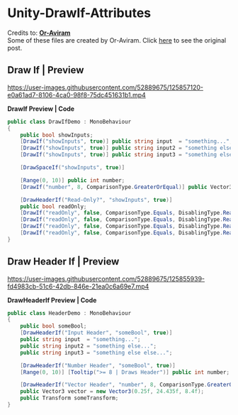 # Unity-DrawIf-Attributes
Credits to: [**Or-Aviram**](https://forum.unity.com/members/or-aviram.1019764/) <br>
Some of these files are created by Or-Aviram. Click [here](https://forum.unity.com/threads/draw-a-field-only-if-a-condition-is-met.448855/) to see the original post.

## Draw If | Preview
https://user-images.githubusercontent.com/52889675/125857120-e0a61ad7-8106-4ca0-98f8-75dc451631b1.mp4

**DrawIf Preview | Code**
```cs
public class DrawIfDemo : MonoBehaviour
{
	public bool showInputs;
	[DrawIf("showInputs", true)] public string input  = "something...";
	[DrawIf("showInputs", true)] public string input2 = "something else...";
	[DrawIf("showInputs", true)] public string input3 = "something else else...";

	[DrawSpaceIf("showInputs", true)]

	[Range(0, 10)] public int number;
	[DrawIf("number", 8, ComparisonType.GreaterOrEqual)] public Vector3 vector = new Vector3(0.25f, 24.435f, 8.4f);

	[DrawHeaderIf("Read-Only?", "showInputs", true)]
	public bool readOnly;
	[DrawIf("readOnly", false, ComparisonType.Equals, DisablingType.ReadOnly)] public int int1 = 20;
	[DrawIf("readOnly", false, ComparisonType.Equals, DisablingType.ReadOnly)] public int int2 = 345;
	[DrawIf("readOnly", false, ComparisonType.Equals, DisablingType.ReadOnly)] public string string1 = "string 1";
	[DrawIf("readOnly", false, ComparisonType.Equals, DisablingType.ReadOnly)] public string string2 = "string 2";
}
```

## Draw Header If | Preview
https://user-images.githubusercontent.com/52889675/125855939-fd4983cb-51c6-42db-846e-21ea0c6a69e7.mp4

**DrawHeaderIf Preview | Code**
```cs
public class HeaderDemo : MonoBehaviour
{
	public bool someBool;
	[DrawHeaderIf("Input Header", "someBool", true)]
	public string input  = "something...";
	public string input2 = "something else...";
	public string input3 = "something else else...";

	[DrawHeaderIf("Number Header", "someBool", true)]
	[Range(0, 10)] [Tooltip(">= 8 | Draws Header")] public int number;

	[DrawHeaderIf("Vector Header", "number", 8, ComparisonType.GreaterOrEqual)]
	public Vector3 vector = new Vector3(0.25f, 24.435f, 8.4f);
	public Transform someTransform;
}
```
